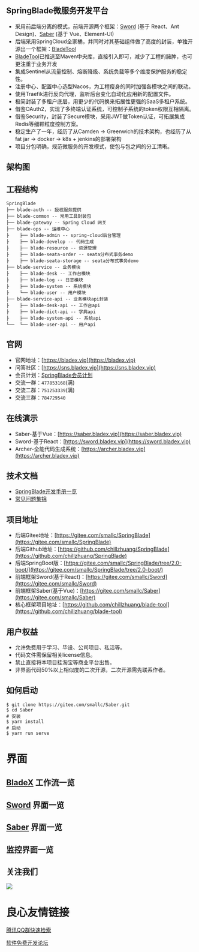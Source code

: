   
       
       
   
    
    
    
    
  
  
    
  
    

## SpringBlade微服务开发平台
* 采用前后端分离的模式，前端开源两个框架：[Sword](https://gitee.com/smallc/Sword) (基于 React、Ant Design)、[Saber](https://gitee.com/smallc/Saber) (基于 Vue、Element-UI)
* 后端采用SpringCloud全家桶，并同时对其基础组件做了高度的封装，单独开源出一个框架：[BladeTool](https://github.com/chillzhuang/blade-tool)
* [BladeTool](https://github.com/chillzhuang/blade-tool)已推送至Maven中央库，直接引入即可，减少了工程的臃肿，也可更注重于业务开发
* 集成Sentinel从流量控制、熔断降级、系统负载等多个维度保护服务的稳定性。
* 注册中心、配置中心选型Nacos，为工程瘦身的同时加强各模块之间的联动。
* 使用Traefik进行反向代理，监听后台变化自动化应用新的配置文件。
* 极简封装了多租户底层，用更少的代码换来拓展性更强的SaaS多租户系统。
* 借鉴OAuth2，实现了多终端认证系统，可控制子系统的token权限互相隔离。
* 借鉴Security，封装了Secure模块，采用JWT做Token认证，可拓展集成Redis等细颗粒度控制方案。
* 稳定生产了一年，经历了从Camden -> Greenwich的技术架构，也经历了从fat jar -> docker -> k8s + jenkins的部署架构
* 项目分包明确，规范微服务的开发模式，使包与包之间的分工清晰。

## 架构图
 

## 工程结构
``` 
SpringBlade
├── blade-auth -- 授权服务提供
├── blade-common -- 常用工具封装包
├── blade-gateway -- Spring Cloud 网关
├── blade-ops -- 运维中心
├    ├── blade-admin -- spring-cloud后台管理
├    ├── blade-develop -- 代码生成
├    ├── blade-resource -- 资源管理
├    ├── blade-seata-order -- seata分布式事务demo
├    ├── blade-seata-storage -- seata分布式事务demo
├── blade-service -- 业务模块
├    ├── blade-desk -- 工作台模块 
├    ├── blade-log -- 日志模块 
├    ├── blade-system -- 系统模块 
├    └── blade-user -- 用户模块 
├── blade-service-api -- 业务模块api封装
├    ├── blade-desk-api -- 工作台api 
├    ├── blade-dict-api -- 字典api 
├    ├── blade-system-api -- 系统api 
└──  └── blade-user-api -- 用户api 
```

## 官网
* 官网地址：[https://bladex.vip](https://bladex.vip)
* 问答社区：[https://sns.bladex.vip](https://sns.bladex.vip)
* 会员计划：[SpringBlade会员计划](https://gitee.com/smallc/SpringBlade/wikis/SpringBlade会员计划)
* 交流一群：`477853168`(满)
* 交流二群：`751253339`(满)
* 交流三群：`784729540`

## 在线演示
* Saber-基于Vue：[https://saber.bladex.vip](https://saber.bladex.vip)
* Sword-基于React：[https://sword.bladex.vip](https://sword.bladex.vip)
* Archer-全能代码生成系统：[https://archer.bladex.vip](https://archer.bladex.vip)

## 技术文档
* [SpringBlade开发手册一览](https://gitee.com/smallc/SpringBlade/wikis/SpringBlade开发手册)
* [常见问题集锦](https://sns.bladex.vip/article-14966.html)

## 项目地址
* 后端Gitee地址：[https://gitee.com/smallc/SpringBlade](https://gitee.com/smallc/SpringBlade)
* 后端Github地址：[https://github.com/chillzhuang/SpringBlade](https://github.com/chillzhuang/SpringBlade)
* 后端SpringBoot版：[https://gitee.com/smallc/SpringBlade/tree/2.0-boot/](https://gitee.com/smallc/SpringBlade/tree/2.0-boot/)
* 前端框架Sword(基于React)：[https://gitee.com/smallc/Sword](https://gitee.com/smallc/Sword)
* 前端框架Saber(基于Vue)：[https://gitee.com/smallc/Saber](https://gitee.com/smallc/Saber)
* 核心框架项目地址：[https://github.com/chillzhuang/blade-tool](https://github.com/chillzhuang/blade-tool)

## 用户权益
* 允许免费用于学习、毕设、公司项目、私活等。
* 代码文件需保留相关license信息。
* 禁止直接将本项目挂淘宝等商业平台出售。
* 非界面代码50%以上相似度的二次开源，二次开源需先联系作者。

## 如何启动
```
$ git clone https://gitee.com/smallc/Saber.git
$ cd Saber
# 安装
$ yarn install
# 启动
$ yarn run serve     
```

# 界面

## [BladeX](https://bladex.vip/#/vip) 工作流一览
 
     
           
           
     
     
           
           
     
     
           
           
     
 

## [Sword](https://gitee.com/smallc/Sword) 界面一览
 
     
           
           
     
     
           
           
     
     
           
           
     
     
           
           
     
     
           
           
     
 

## [Saber](https://gitee.com/smallc/Saber) 界面一览
 
     
           
           
     
     
           
           
     
     
           
           
     
 

## 监控界面一览
 
     
           
           
     
     
           
           
     
     
           
           
     
     
           
           
     
     
           
           
     
     
           
           
     
 

## 关注我们
![](https://images.gitee.com/uploads/images/2019/0330/065148_f0ada806_410595.jpeg)


 # 良心友情链接

[腾讯QQ群快速检索](http://u.720life.cn/s/8cf73f7c)

[软件免费开发论坛](http://u.720life.cn/s/bbb01dc0)